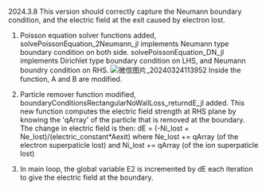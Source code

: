 2024.3.8
This version should correctly capture the Neumann boundary condition, and the electric field at the exit caused by electron lost.

1. Poisson equation solver functions added,
   solvePoissonEquation_2Neumann_jl implements Neumann type boundary condition on both side.
   solvePoissonEquation_DN_jl implements Dirichlet type boundary condition on LHS, and Neumann boundry condition on RHS.
   ![微信图片_20240324113952](https://github.com/JerryGHT04/AmbipolarThrusterPIC/assets/162717938/8a50a214-2c64-4b30-b76a-db7ba986a206)
   Inside the function, A and B are modified.

2. Particle remover function modified,
   boundaryConditionsRectangularNoWallLoss_returndE_jl added.
   This new function computes the electric field strength at RHS plane by knowing the 'qArray' of the particle that is removed at the boundary.
   The change in electric field is then:
   dE = (-Ni_lost + Ne_lost)/(electric_constant*Aexit)
   where Ne_lost += qArray (of the electron superpaticle lost) and Ni_lost += qArray (of the ion superpaticle lost)

 3. In main loop, the global variable E2 is incremented by dE each iteration to give the electric field at the boundary.
   
